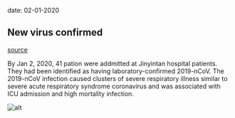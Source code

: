 date: 02-01-2020

## New virus confirmed
[source](http://www.thelancet-press.com/embargo/coronavirus1.pdf)

By Jan 2, 2020, 41 pation were addmitted at Jinyintan hospital patients. They had been identified as having laboratory-confirmed 2019-nCoV.
The 2019-nCoV infection caused clusters of severe respiratory illness similar to severe acute respiratory
syndrome coronavirus and was associated with ICU admission and high mortality
infection.

![alt](https://www.straitstimes.com/sites/default/files/styles/article_pictrure_780x520_/public/articles/2020/01/21/rk_wuhanmedicalcentre_210120.jpg?itok=-NUIsORX&timestamp=1579562872)